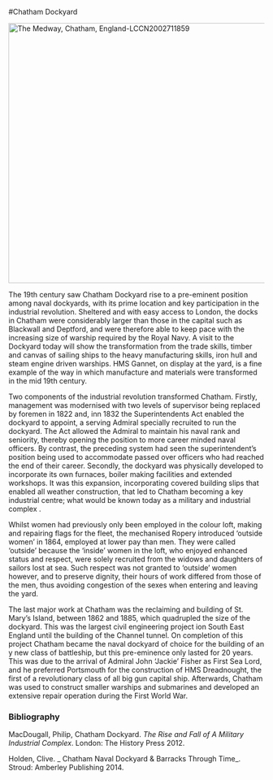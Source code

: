 #Chatham Dockyard

<a title="Photochrom Print Collection / Public domain" href="https://commons.wikimedia.org/wiki/File:The_Medway,_Chatham,_England-LCCN2002711859.tif"><img width="512" alt="The Medway, Chatham, England-LCCN2002711859" src="https://upload.wikimedia.org/wikipedia/commons/thumb/b/bd/The_Medway%2C_Chatham%2C_England-LCCN2002711859.tif/lossy-page1-796px-The_Medway%2C_Chatham%2C_England-LCCN2002711859.tif.jpg"></a>

The 19th century saw Chatham Dockyard rise to a pre-eminent position among naval dockyards, with its prime location and key participation in the industrial revolution. Sheltered and with easy access to London, the docks in Chatham were considerably larger than those in the capital such as Blackwall and Deptford, and were therefore able to keep pace with the increasing size of warship required by the Royal Navy. A visit to the Dockyard today will show the transformation from the trade skills, timber and canvas of sailing ships to the heavy manufacturing skills, iron hull and steam engine driven warships.  HMS Gannet, on display at the yard, is a fine example of the way in which manufacture and materials were transformed in the mid 19th century. 

Two components of the industrial revolution transformed Chatham. Firstly, management was modernised with two levels of supervisor being replaced by foremen in 1822 and, inn 1832 the Superintendents Act enabled the dockyard to appoint, a serving Admiral specially recruited to run the dockyard. The Act allowed the Admiral to maintain his naval rank and seniority, thereby opening the position to more career minded naval officers. By contrast, the preceding system had seen the superintendent’s position being used to accommodate passed over officers who had reached the end of their career. Secondly, the dockyard was physically developed to incorporate its own furnaces, boiler making facilities and extended workshops. It was this expansion, incorporating covered building slips that enabled all weather construction, that led to Chatham becoming a key industrial centre; what would be known today as a military and industrial complex .

Whilst women had previously only been employed in the colour loft, making and repairing flags for the fleet, the mechanised Ropery introduced ‘outside women’ in 1864, employed at lower pay than men. They were called ‘outside’ because the ‘inside’ women in the loft, who enjoyed enhanced status and respect, were solely recruited from the widows and daughters of sailors lost at sea. Such respect was not granted to ‘outside’ women however, and to preserve dignity, their hours of work differed from those of the men, thus avoiding congestion of the sexes when entering and leaving the yard.

The last major work at Chatham was the reclaiming and building of St. Mary’s Island, between 1862 and 1885, which quadrupled the size of the dockyard. This was the largest civil engineering project ion South East England until the building of the Channel tunnel. On completion of this project Chatham became the naval dockyard of choice for the building of an y new class of battleship, but this pre-eminence only lasted for 20 years. This was due to the arrival of Admiral John ‘Jackie’ Fisher as First Sea Lord, and he preferred Portsmouth for the construction of HMS Dreadnought, the first of a revolutionary class of all big gun capital ship. Afterwards, Chatham was used to construct smaller warships and submarines and developed an extensive repair operation during the First World War.


### Bibliography

MacDougall, Philip, Chatham Dockyard. _The Rise and Fall of A Military Industrial Complex_. London: The History Press 2012.

Holden, Clive. _ Chatham Naval Dockyard & Barracks Through Time_. Stroud: Amberley Publishing 2014.



